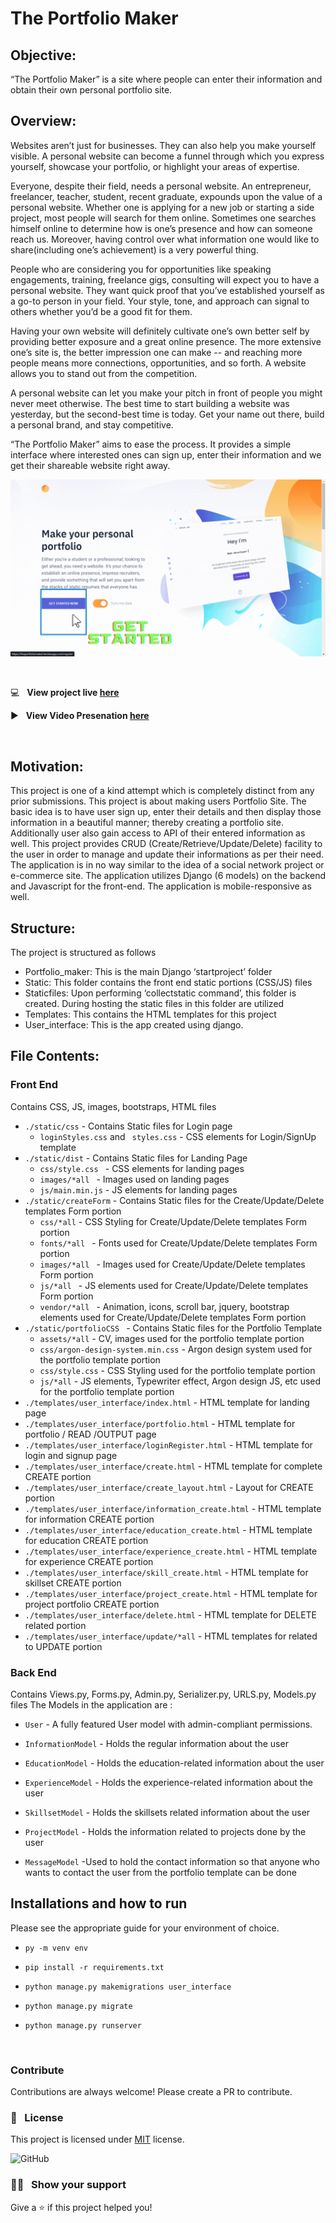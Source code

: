 ﻿ # The Portfolio Maker

## Objective: 
“The Portfolio Maker” is a site where people can enter their information and obtain their own personal portfolio site. 

## Overview:
Websites aren’t just for businesses. They can also help you make yourself visible. A personal website can become a funnel through which you express yourself, showcase your portfolio, or highlight your areas of expertise. 

Everyone, despite their field, needs a personal website. An entrepreneur, freelancer, teacher, student, recent graduate, expounds upon the value of a personal website. Whether one is applying for a new job or starting a side project, most people will search for them online. Sometimes one searches himself online to determine how is one’s presence and how can someone reach us. Moreover, having control over what information one would like to share(including one’s achievement) is a very powerful thing.

People who are considering you for opportunities like speaking engagements, training, freelance gigs, consulting will expect you to have a personal website. They want quick proof that you’ve established yourself as a go-to person in your field. Your style, tone, and approach can signal to others whether you’d be a good fit for them.

Having your own website will definitely cultivate one’s own better self by providing better exposure and a great online presence. The more extensive one’s site is, the better impression one can make -- and reaching more people means more connections, opportunities, and so forth. A website allows you to stand out from the competition. 

A personal website can let you make your pitch in front of people you might never meet otherwise. The best time to start building a website was yesterday, but the second-best time is today. Get your name out there, build a personal brand, and stay competitive.

“The Portfolio Maker” aims to ease the process. It provides a simple interface where interested ones can sign up, enter their information and we get their shareable website right away.

![](theportfoliomaker.gif)

&nbsp;

:computer: &nbsp; **View project live [here](https://theportfoliomaker.herokuapp.com)**

:arrow_forward: &nbsp; **View Video Presenation [here](https://youtu.be/N2Q66QBJ5aM)**

&nbsp;


## Motivation:

This project is one of a kind attempt which is completely distinct from any prior submissions. This project is about making users Portfolio Site. The basic idea is to have user sign up, enter their details and then display those information in a beautiful manner; thereby creating a portfolio site. Additionally user also gain access to API of their entered information as well. This project provides CRUD (Create/Retrieve/Update/Delete) facility to the user in order to manage and update their informations as per their need. The application is in no way similar to the idea of a social network project or e-commerce site. The application utilizes Django (6 models) on the backend and Javascript for the front-end. The application is mobile-responsive as well.


## Structure:
The project is structured as follows
- Portfolio_maker: This is the main Django ‘startproject’ folder
- Static: This folder contains the front end static portions (CSS/JS) files
- Staticfiles: Upon performing ‘collectstatic command’, this folder is created. During hosting the static files in this folder are utilized 
- Templates: This contains the HTML templates for this project
- User_interface: This is the app created using django.


## File Contents:

### Front End
Contains CSS, JS, images, bootstraps, HTML files
- ``` ./static/css ``` -  Contains Static files for Login page
  - ` loginStyles.css ` and ` styles.css` - CSS elements for Login/SignUp template
- `./static/dist` - Contains Static files for Landing Page
  - `css/style.css ` - CSS elements for landing pages
  - `images/*all ` - Images used on landing pages
  - `js/main.min.js` - JS elements for landing pages
- `./static/createForm` - Contains Static files for the Create/Update/Delete templates Form portion
  - `css/*all` - CSS Styling for Create/Update/Delete templates Form portion
  - `fonts/*all ` - Fonts used for Create/Update/Delete templates Form portion
  - `images/*all ` - Images used for Create/Update/Delete templates Form portion
  - `js/*all ` - JS elements used for Create/Update/Delete templates Form portion
  - `vendor/*all ` - Animation, icons, scroll bar, jquery, bootstrap elements  used for Create/Update/Delete templates Form portion
- `./static/portfolioCSS ` - Contains Static files for the Portfolio Template
  - `assets/*all` - CV, images used for the portfolio template portion
  - `css/argon-design-system.min.css` - Argon design system used for the portfolio template portion
  - `css/style.css` - CSS Styling used for the portfolio template portion
  - `js/*all` - JS elements, Typewriter effect, Argon design JS, etc used for the portfolio template portion
-  `./templates/user_interface/index.html` -  HTML template for landing page
- `./templates/user_interface/portfolio.html` -  HTML template for portfolio / READ /OUTPUT page
- `./templates/user_interface/loginRegister.html` -  HTML template for login and signup page
- `./templates/user_interface/create.html` - HTML template for complete CREATE portion
- `./templates/user_interface/create_layout.html` - Layout for CREATE portion
- `./templates/user_interface/information_create.html` -  HTML template for information CREATE portion
- `./templates/user_interface/education_create.html` -  HTML template for education CREATE portion 
- `./templates/user_interface/experience_create.html` -  HTML template for experience CREATE portion
- `./templates/user_interface/skill_create.html` -  HTML template for skillset CREATE portion
- `./templates/user_interface/project_create.html` -  HTML template for project portfolio CREATE portion
- `./templates/user_interface/delete.html` -  HTML template for DELETE related portion
- `./templates/user_interface/update/*all` -  HTML templates for related to UPDATE portion


### Back End
Contains Views.py, Forms.py, Admin.py, Serializer.py, URLS.py, Models.py files
The Models in the application are :
- `User` - A fully featured User model with admin-compliant permissions.

- `InformationModel` - Holds the regular information about the user

- `EducationModel` - Holds the education-related information about the user

- `ExperienceModel` - Holds the experience-related information about the user

- `SkillsetModel` - Holds the skillsets related information about the user

- `ProjectModel` - Holds the information related to projects done by the user

- `MessageModel` -Used to hold the contact information so that anyone who wants to contact the user from the portfolio template can be done

## Installations and how to run
Please see the appropriate guide for your environment of choice.
- `py -m venv env`

- `pip install -r requirements.txt`

- `python manage.py makemigrations user_interface`

- `python manage.py migrate`

- `python manage.py runserver`


&nbsp;
### Contribute

Contributions are always welcome! Please create a PR to contribute.

### :pencil: &nbsp; License

This project is licensed under [MIT](https://opensource.org/licenses/MIT) license.

![GitHub](https://img.shields.io/github/license/Lucifer-22/Portfolio-Maker-CS50W-Capstone?style=for-the-badge)


### :man_astronaut: &nbsp; Show your support

Give a ⭐️ if this project helped you!

